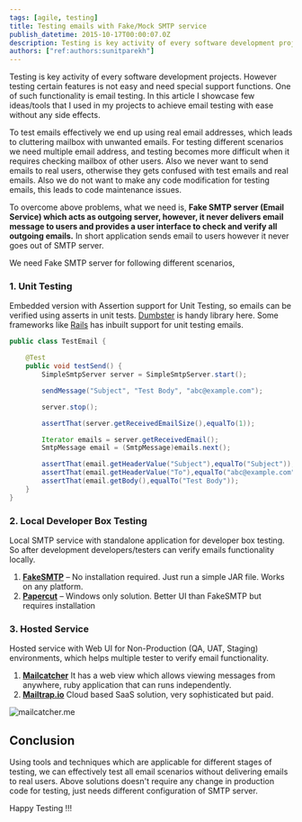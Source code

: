 ```yaml
---
tags: [agile, testing]
title: Testing emails with Fake/Mock SMTP service
publish_datetime: 2015-10-17T00:00:07.0Z
description: Testing is key activity of every software development projects. However testing certain features is not easy and need special support functions. One of such functionality is email testing. In this article I showcase few ideas/tools that I used in my projects for achieving email testing easily without any side effects.
authors: ["ref:authors:sunitparekh"]
---
```


Testing is key activity of every software development projects. However testing certain features is not easy and need special support functions. One of such functionality is email testing. In this article I showcase few ideas/tools that I used in my projects to achieve email testing with ease without any side effects.

To test emails effectively we end up using real email addresses, which leads to cluttering mailbox with unwanted emails. For testing different scenarios we need multiple email address, and testing becomes more difficult when it requires checking mailbox of other users. Also we never want to send emails to real users, otherwise they gets confused with test emails and real emails. Also we do not want to make any code modification for testing emails, this leads to code maintenance issues.

To overcome above problems, what we need is, **Fake SMTP server (Email Service) which acts as outgoing server, however, it never delivers email message to users and provides a user interface to check and verify all outgoing emails.** In short application sends email to users however it never goes out of SMTP server. 
   
We need Fake SMTP server for following different scenarios,

### 1. Unit Testing

Embedded version with Assertion support for Unit Testing, so emails can be verified using asserts in unit tests. [Dumbster](http://quintanasoft.com/dumbster/) is handy library here. Some frameworks like [Rails](http://guides.rubyonrails.org/testing.html#testing-your-mailers) has inbuilt support for unit testing emails.
  
~~~java
public class TestEmail {

    @Test
    public void testSend() {
        SimpleSmtpServer server = SimpleSmtpServer.start();

        sendMessage("Subject", "Test Body", "abc@example.com");

        server.stop();

        assertThat(server.getReceivedEmailSize(),equalTo(1));

        Iterator emails = server.getReceivedEmail();
        SmtpMessage email = (SmtpMessage)emails.next();

        assertThat(email.getHeaderValue("Subject"),equalTo("Subject"));
        assertThat(email.getHeaderValue("To"),equalTo("abc@example.com"));
        assertThat(email.getBody(),equalTo("Test Body"));
    }
}
~~~  


### 2. Local Developer Box Testing

Local SMTP service with standalone application for developer box testing. So after development developers/testers can verify emails functionality locally.

1.	[**FakeSMTP**](https://nilhcem.github.io/FakeSMTP/) – No installation required. Just run a simple JAR file. Works on any platform.
2.	[**Papercut**](https://github.com/jaben/papercut) – Windows only solution. Better UI than FakeSMTP but requires installation


### 3. Hosted Service

Hosted service with Web UI for Non-Production (QA, UAT, Staging) environments, which helps multiple tester to verify email functionality.
  
1.	[**Mailcatcher**](http://mailcatcher.me/) It has a web view which allows viewing messages from anywhere, ruby application that can runs independently.
2.	[**Mailtrap.io**](https://mailtrap.io) Cloud based SaaS solution, very sophisticated but paid. 
  
![mailcatcher.me](ref:images:posts/testing-emails-with-fake-mock-smtp-service/testing-emails-with-fake-mock-smtp-service.png)
  
## Conclusion  

Using tools and techniques which are applicable for different stages of testing, we can effectively test all email scenarios without delivering emails to real users. Above solutions doesn't require any change in production code for testing, just needs different configuration of SMTP server. 
  
Happy Testing !!!  


  
  
     
   
